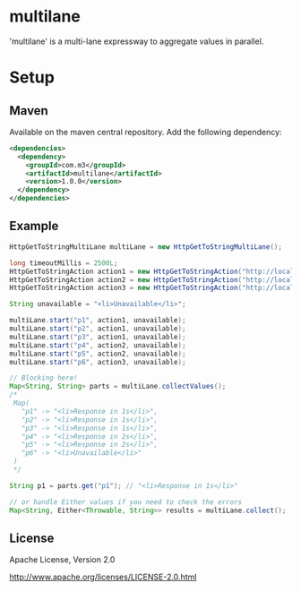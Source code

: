 # multilane

'multilane' is a multi-lane expressway to aggregate values in parallel.

# Setup

## Maven

Available on the maven central repository. Add the following dependency:

```xml
<dependencies>
  <dependency>
    <groupId>com.m3</groupId>
    <artifactId>multilane</artifactId>
    <version>1.0.0</version>
  </dependency>
</dependencies>
```

## Example

```java
HttpGetToStringMultiLane multiLane = new HttpGetToStringMultiLane();

long timeoutMillis = 2500L;
HttpGetToStringAction action1 = new HttpGetToStringAction("http://localhost:8080/api/1s", timeoutMillis);
HttpGetToStringAction action2 = new HttpGetToStringAction("http://localhost:8080/api/2s", timeoutMillis);
HttpGetToStringAction action3 = new HttpGetToStringAction("http://localhost:8080/api/3s", timeoutMillis);

String unavailable = "<li>Unavailable</li>";

multiLane.start("p1", action1, unavailable);
multiLane.start("p2", action1, unavailable);
multiLane.start("p3", action1, unavailable);
multiLane.start("p4", action2, unavailable);
multiLane.start("p5", action2, unavailable);
multiLane.start("p6", action3, unavailable);

// Blocking here!
Map<String, String> parts = multiLane.collectValues();
/*
 Map(
   "p1" -> "<li>Response in 1s</li>",
   "p2" -> "<li>Response in 1s</li>",
   "p3" -> "<li>Response in 1s</li>",
   "p4" -> "<li>Response in 2s</li>",
   "p5" -> "<li>Response in 2s</li>",
   "p6" -> "<li>Unavailable</li>"
 )
 */

String p1 = parts.get("p1"); // "<li>Response in 1s</li>"

// or handle Either values if you need to check the errors
Map<String, Either<Throwable, String>> results = multiLane.collect();
```

## License

Apache License, Version 2.0

http://www.apache.org/licenses/LICENSE-2.0.html

